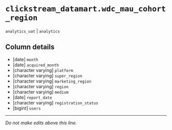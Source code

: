 # `clickstream_datamart.wdc_mau_cohort_region`
`analytics_uat` | `analytics`

## Column details
* [date]      `month`
* [date]      `acquired_month`
* [character varying] `platform`
* [character varying] `super_region`
* [character varying] `marketing_region`
* [character varying] `region`
* [character varying] `medium`
* [date]      `report_date`
* [character varying] `registration_status`
* [bigint]    `users`

-------------------------------------------------------------------------------
*Do not make edits above this line.*
